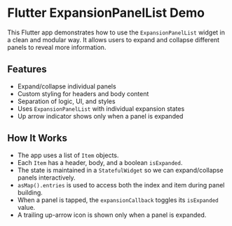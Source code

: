 # Flutter ExpansionPanelList Demo

This Flutter app demonstrates how to use the `ExpansionPanelList` widget in a clean and modular way. It allows users to expand and collapse different panels to reveal more information.

## Features

- Expand/collapse individual panels
- Custom styling for headers and body content
- Separation of logic, UI, and styles
- Uses `ExpansionPanelList` with individual expansion states
- Up arrow indicator shows only when a panel is expanded

## How It Works

- The app uses a list of `Item` objects.
- Each `Item` has a header, body, and a boolean `isExpanded`.
- The state is maintained in a `StatefulWidget` so we can expand/collapse panels interactively.
- `asMap().entries` is used to access both the index and item during panel building.
- When a panel is tapped, the `expansionCallback` toggles its `isExpanded` value.
- A trailing up-arrow icon is shown only when a panel is expanded.
